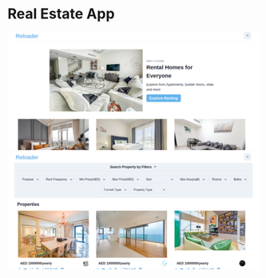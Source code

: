 # Real Estate App

![Real Estate](https://github.com/kosi2109/real-estate/blob/main/assets/screenshoot/ss1.png)
![Real Estate](https://github.com/kosi2109/real-estate/blob/main/assets/screenshoot/ss2.png)
